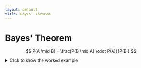 ```yaml
---
layout: default
title: Bayes' Theorem
---
```


# Bayes' Theorem

$$
P(A \mid B) = \frac{P(B \mid A) \cdot P(A)}{P(B)}
$$

<details>
<summary>Click to show the worked example</summary>

Let’s assume 1% have a disease, test is 99% accurate...

</details>
